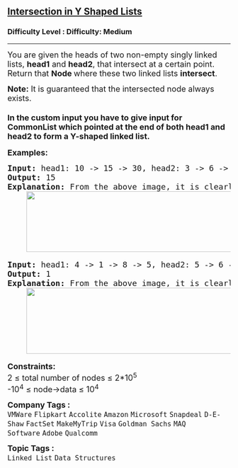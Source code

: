 <h2><a href="https://www.geeksforgeeks.org/problems/intersection-point-in-y-shapped-linked-lists/1?page=1&category=Linked%20List&sortBy=submissions">Intersection in Y Shaped Lists</a></h2><h3>Difficulty Level : Difficulty: Medium</h3><hr><div class="problems_problem_content__Xm_eO"><p><span style="font-size: 18px;">You are given the heads of two non-empty singly linked lists, <strong>head1</strong> and <strong>head2</strong>, that intersect at a certain point. Return that <strong>Node </strong>where these two linked lists <strong>intersect</strong>.</span></p>
<p><span style="font-size: 18px;"><strong>Note:</strong>&nbsp;</span><span style="font-family: -apple-system, BlinkMacSystemFont, 'Segoe UI', Roboto, Oxygen, Ubuntu, Cantarell, 'Open Sans', 'Helvetica Neue', sans-serif; font-size: 18px;">It is guaranteed that the intersected node always exists.</span></p>
<h3><span style="font-family: -apple-system, BlinkMacSystemFont, 'Segoe UI', Roboto, Oxygen, Ubuntu, Cantarell, 'Open Sans', 'Helvetica Neue', sans-serif; font-size: 18px;">In the custom input you have to give input for CommonList which pointed at the end of both head1 and head2 to form a Y-shaped linked list.</span></h3>
<p><strong style="font-size: 18px; font-family: -apple-system, BlinkMacSystemFont, 'Segoe UI', Roboto, Oxygen, Ubuntu, Cantarell, 'Open Sans', 'Helvetica Neue', sans-serif;">Examples:</strong></p>
<pre><span style="font-size: 18px;"><strong>Input: </strong>head1: 10 -&gt; 15 -&gt; 30, head2: 3 -&gt; 6 -&gt; 9 -&gt; 15 -&gt; 30
<strong>Output:</strong> 15
<strong>Explanation: </strong>From the above image, it is clearly seen that the common part is 15 -&gt; 30, whose starting point is 15.<br>    <img src="https://media.geeksforgeeks.org/img-practice/prod/addEditProblem/906399/Web/Other/blobid2_1756127894.webp" width="473" height="137"><br></span></pre>
<pre><span style="font-size: 18px;"><strong>Input: </strong>head1: 4 -&gt; 1 -&gt; 8 -&gt; 5, head2: 5 -&gt; 6 -&gt; 1 -&gt; 8 -&gt; 5<br><strong>Output: </strong>1
<strong>Explanation: </strong>From the above image, it is clearly seen that the common part is 1 -&gt; 8 -&gt; 5, whose starting point is 1.<br>    <img src="https://media.geeksforgeeks.org/img-practice/prod/addEditProblem/906399/Web/Other/blobid0_1756127732.webp" width="514" height="149"></span></pre>
<p><strong style="font-size: 18px; font-family: -apple-system, BlinkMacSystemFont, 'Segoe UI', Roboto, Oxygen, Ubuntu, Cantarell, 'Open Sans', 'Helvetica Neue', sans-serif;">Constraints:<br></strong><span style="font-size: 18px;">2 ≤ total number of nodes ≤ 2*10<sup>5</sup><br>-10<sup>4</sup> ≤ node-&gt;data ≤ 10<sup>4</sup></span></p></div><p><span style=font-size:18px><strong>Company Tags : </strong><br><code>VMWare</code>&nbsp;<code>Flipkart</code>&nbsp;<code>Accolite</code>&nbsp;<code>Amazon</code>&nbsp;<code>Microsoft</code>&nbsp;<code>Snapdeal</code>&nbsp;<code>D-E-Shaw</code>&nbsp;<code>FactSet</code>&nbsp;<code>MakeMyTrip</code>&nbsp;<code>Visa</code>&nbsp;<code>Goldman Sachs</code>&nbsp;<code>MAQ Software</code>&nbsp;<code>Adobe</code>&nbsp;<code>Qualcomm</code>&nbsp;<br><p><span style=font-size:18px><strong>Topic Tags : </strong><br><code>Linked List</code>&nbsp;<code>Data Structures</code>&nbsp;